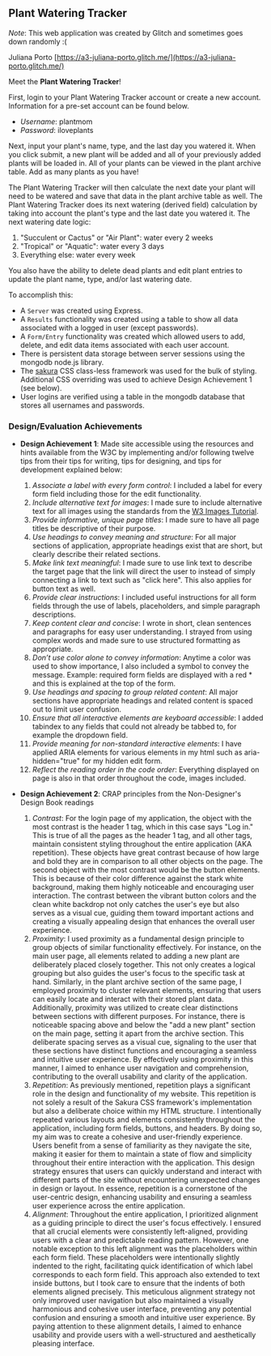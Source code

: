 ## Plant Watering Tracker

_Note_: This web application was created by Glitch and sometimes goes down randomly :(

Juliana Porto
[https://a3-juliana-porto.glitch.me/](https://a3-juliana-porto.glitch.me/)

Meet the <b>Plant Watering Tracker</b>!

First, login to your Plant Watering Tracker account or create a new account. Information for a pre-set account can be found below. 
- _Username_: plantmom 
- _Password_: iloveplants

Next, input your plant's name, type, and the last day you watered it. When you click submit, a new plant will be added and all of your previously added plants will be loaded in. All of your plants can be viewed in the plant archive table. Add as many plants as you have!

The Plant Watering Tracker will then calculate the next date your plant will need to be watered and save that data in the plant archive table as well. The Plant Watering Tracker does its next watering (derived field) calculation by taking into account the plant's type and the last date you watered it. The next watering date logic:

1. "Succulent or Cactus" or "Air Plant": water every 2 weeks
2. "Tropical" or "Aquatic": water every 3 days
3. Everything else: water every week

You also have the ability to delete dead plants and edit plant entries to update the plant name, type, and/or last watering date.

To accomplish this:

- A `Server` was created using Express.
- A `Results` functionality was created using a table to show all data associated with a logged in user (except passwords).
- A `Form/Entry` functionality was created which allowed users to add, delete, and edit data items associated with each user account.
- There is persistent data storage between server sessions using the mongodb node.js library.
- The [sakura](https://oxal.org/projects/sakura/) CSS class-less framework was used for the bulk of styling. Additional CSS overriding was used to achieve Design Achievement 1 (see below).
- User logins are verified using a table in the mongodb database that stores all usernames and passwords.

### Design/Evaluation Achievements

- **Design Achievement 1**: Made site accessible using the resources and hints available from the W3C by implementing and/or following twelve tips from their tips for writing, tips for designing, and tips for development explained below:

  1. _Associate a label with every form control_: I included a label for every form field including those for the edit functionality.
  2. _Include alternative text for images_: I made sure to include alternative text for all images using the standards from the [W3 Images Tutorial](https://www.w3.org/WAI/tutorials/images/).
  3. _Provide informative, unique page titles_: I made sure to have all page titles be descriptive of their purpose.
  4. _Use headings to convey meaning and structure_: For all major sections of application, appropriate headings exist that are short, but clearly describe their related sections.
  5. _Make link text meaningful_: I made sure to use link text to describe the target page that the link will direct the user to instead of simply connecting a link to text such as "click here". This also applies for button text as well.
  6. _Provide clear instructions_: I included useful instructions for all form fields through the use of labels, placeholders, and simple paragraph descriptions.
  7. _Keep content clear and concise_: I wrote in short, clean sentences and paragraphs for easy user understanding. I strayed from using complex words and made sure to use structured formatting as appropriate.
  8. _Don’t use color alone to convey information_: Anytime a color was used to show importance, I also included a symbol to convey the message. Example: required form fields are displayed with a red \* and this is explained at the top of the form.
  9. _Use headings and spacing to group related content_: All major sections have appropriate headings and related content is spaced out to limit user confusion.
  10. _Ensure that all interactive elements are keyboard accessible_: I added tabindex to any fields that could not already be tabbed to, for example the dropdown field.
  11. _Provide meaning for non-standard interactive elements_: I have applied ARIA elements for various elements in my html such as aria-hidden="true" for my hidden edit form.
  12. _Reflect the reading order in the code order_: Everything displayed on page is also in that order throughout the code, images included.

- **Design Achievement 2**: CRAP principles from the Non-Designer's Design Book readings
  1. _Contrast_: For the login page of my application, the object with the most contrast is the header 1 tag, which in this case says "Log in." This is true of all the pages as the header 1 tag, and all other tags, maintain consistent styling throughout the entire application (AKA repetition). These objects have great contrast because of how large and bold they are in comparison to all other objects on the page. The second object with the most contrast would be the button elements. This is because of their color difference against the stark white background, making them highly noticeable and encouraging user interaction. The contrast between the vibrant button colors and the clean white backdrop not only catches the user's eye but also serves as a visual cue, guiding them toward important actions and creating a visually appealing design that enhances the overall user experience.
  2. _Proximity_: I used proximity as a fundamental design principle to group objects of similar functionality effectively. For instance, on the main user page, all elements related to adding a new plant are deliberately placed closely together. This not only creates a logical grouping but also guides the user's focus to the specific task at hand. Similarly, in the plant archive section of the same page, I employed proximity to cluster relevant elements, ensuring that users can easily locate and interact with their stored plant data. Additionally, proximity was utilized to create clear distinctions between sections with different purposes. For instance, there is noticeable spacing above and below the "add a new plant" section on the main page, setting it apart from the archive section. This deliberate spacing serves as a visual cue, signaling to the user that these sections have distinct functions and encouraging a seamless and intuitive user experience. By effectively using proximity in this manner, I aimed to enhance user navigation and comprehension, contributing to the overall usability and clarity of the application.
  3. _Repetition_: As previously mentioned, repetition plays a significant role in the design and functionality of my website. This repetition is not solely a result of the Sakura CSS framework's implementation but also a deliberate choice within my HTML structure. I intentionally repeated various layouts and elements consistently throughout the application, including form fields, buttons, and headers. By doing so, my aim was to create a cohesive and user-friendly experience. Users benefit from a sense of familiarity as they navigate the site, making it easier for them to maintain a state of flow and simplicity throughout their entire interaction with the application. This design strategy ensures that users can quickly understand and interact with different parts of the site without encountering unexpected changes in design or layout. In essence, repetition is a cornerstone of the user-centric design, enhancing usability and ensuring a seamless user experience across the entire application.
  4. _Alignment_: Throughout the entire application, I prioritized alignment as a guiding principle to direct the user's focus effectively. I ensured that all crucial elements were consistently left-aligned, providing users with a clear and predictable reading pattern. However, one notable exception to this left alignment was the placeholders within each form field. These placeholders were intentionally slightly indented to the right, facilitating quick identification of which label corresponds to each form field. This approach also extended to text inside buttons, but I took care to ensure that the indents of both elements aligned precisely. This meticulous alignment strategy not only improved user navigation but also maintained a visually harmonious and cohesive user interface, preventing any potential confusion and ensuring a smooth and intuitive user experience. By paying attention to these alignment details, I aimed to enhance usability and provide users with a well-structured and aesthetically pleasing interface.
